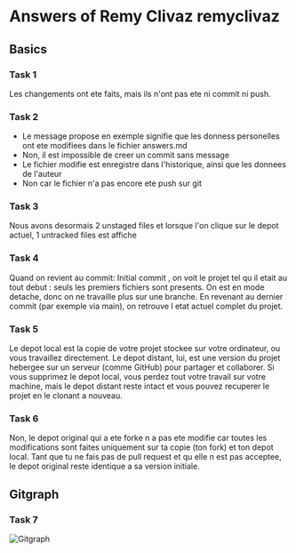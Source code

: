 # Answers of Remy Clivaz remyclivaz

## Basics
### Task 1
Les changements ont ete faits, mais ils n'ont pas ete ni commit ni push.
### Task 2
 - Le message propose en exemple signifie que les donness personelles ont ete modifiees dans le fichier answers.md
 - Non, il est impossible de creer un commit sans message
 - Le fichier modifie est enregistre dans l'historique, ainsi que les donnees de l'auteur
 - Non car le fichier n'a pas encore ete push sur git
### Task 3
Nous avons desormais 2 unstaged files et lorsque l'on clique sur le depot actuel, 1 untracked files est affiche
### Task 4
Quand on revient au commit: Initial commit , on voit le projet tel qu il etait au tout debut : seuls les premiers fichiers sont presents. On est en mode detache, donc on ne travaille plus sur une branche. En revenant au dernier commit (par exemple via main), on retrouve l etat actuel complet du projet.
### Task 5
Le depot local est la copie de votre projet stockee sur votre ordinateur, ou vous travaillez directement. Le depot distant, lui, est une version du projet hebergee sur un serveur (comme GitHub) pour partager et collaborer.
Si vous supprimez le depot local, vous perdez tout votre travail sur votre machine, mais le depot distant reste intact et vous pouvez recuperer le projet en le clonant a nouveau.
### Task 6
Non, le depot original qui a ete forke n a pas ete modifie car toutes les modifications sont faites uniquement sur ta copie (ton fork) et ton depot local.
Tant que tu ne fais pas de pull request et qu elle n est pas acceptee, le depot original reste identique a sa version initiale.
## Gitgraph

### Task 7

![Gitgraph](img/gitgraph.svg)